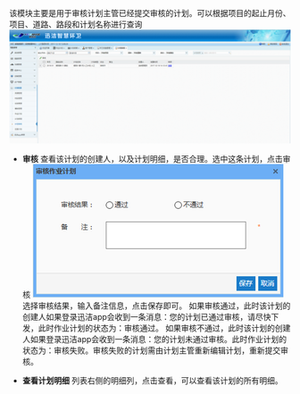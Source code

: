 该模块主要是用于审核计划主管已经提交审核的计划。可以根据项目的起止月份、项目、道路、路段和计划名称进行查询
![](images/计划审核.png)

* **审核**
查看该计划的创建人，以及计划明细，是否合理。选中这条计划，点击审核
![](images/计划审核2.png)
选择审核结果，输入备注信息，点击保存即可。
如果审核通过，此时该计划的创建人如果登录迅洁app会收到一条消息：您的计划已通过审核，请尽快下发，此时作业计划的状态为：审核通过。
如果审核不通过，此时该计划的创建人如果登录迅洁app会收到一条消息：您的计划未通过审核。此时作业计划的状态为：审核失败。审核失败的计划需由计划主管重新编辑计划，重新提交审核。

* **查看计划明细**
列表右侧的明细列，点击查看，可以查看该计划的所有明细。
